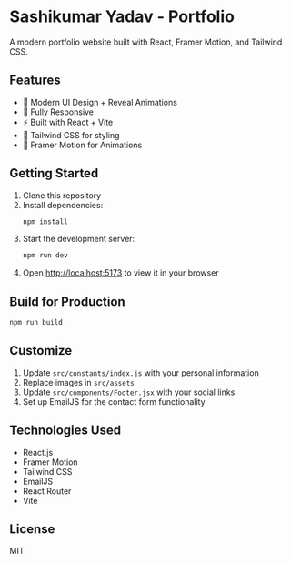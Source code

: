 # Sashikumar Yadav - Portfolio

A modern portfolio website built with React, Framer Motion, and Tailwind CSS.

## Features

- 🎨 Modern UI Design + Reveal Animations
- 📱 Fully Responsive
- ⚡ Built with React + Vite
- 💨 Tailwind CSS for styling
- 🎥 Framer Motion for Animations

## Getting Started

1. Clone this repository
2. Install dependencies:
   ```bash
   npm install
   ```
3. Start the development server:
   ```bash
   npm run dev
   ```
4. Open [http://localhost:5173](http://localhost:5173) to view it in your browser

## Build for Production

```bash
npm run build
```

## Customize

1. Update `src/constants/index.js` with your personal information
2. Replace images in `src/assets`
3. Update `src/components/Footer.jsx` with your social links
4. Set up EmailJS for the contact form functionality

## Technologies Used

- React.js
- Framer Motion
- Tailwind CSS
- EmailJS
- React Router
- Vite

## License

MIT
